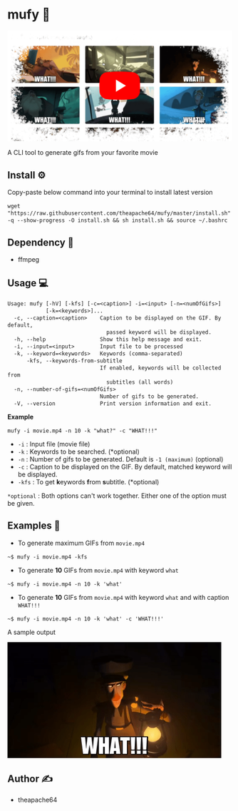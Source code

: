 # mufy 🎥

<a href="https://youtu.be/T_mH0nBAiE0" target="_blank">
<img src="https://raw.githubusercontent.com/theapache64/mufy/master/extras/youtube.png"/>
</a>

A CLI tool to generate gifs from your favorite movie

## Install ⚙️

Copy-paste below command into your terminal to install latest version

```shell script
wget "https://raw.githubusercontent.com/theapache64/mufy/master/install.sh" -q --show-progress -O install.sh && sh install.sh && source ~/.bashrc
```

## Dependency :canoe:

- ffmpeg

## Usage 💻

```
Usage: mufy [-hV] [-kfs] [-c=<caption>] -i=<input> [-n=<numOfGifs>]
            [-k=<keywords>]...
  -c, --caption=<caption>    Caption to be displayed on the GIF. By default,
                               passed keyword will be displayed.
  -h, --help                 Show this help message and exit.
  -i, --input=<input>        Input file to be processed
  -k, --keyword=<keywords>   Keywords (comma-separated)
      -kfs, --keywords-from-subtitle
                             If enabled, keywords will be collected from
                               subtitles (all words)
  -n, --number-of-gifs=<numOfGifs>
                             Number of gifs to be generated.
  -V, --version              Print version information and exit.
```

**Example**
```shell script
mufy -i movie.mp4 -n 10 -k "what?" -c "WHAT!!!"
```

- `-i` : Input file (movie file)
- `-k` : Keywords to be searched. (*optional)
- `-n` : Number of gifs to be generated. Default is `-1 (maximum)` (optional)
- `-c` : Caption to be displayed on the GIF. By default, matched keyword will be displayed.
- `-kfs` : To get **k**eywords **f**rom **s**ubtitle. (*optional)

`*optional` : Both options can't work together. Either one of the option must be given.

## Examples :evergreen_tree:

- To generate maximum GIFs from `movie.mp4`

```shell script
~$ mufy -i movie.mp4 -kfs
```

- To generate **10** GIFs from `movie.mp4` with keyword `what`

```shell script
~$ mufy -i movie.mp4 -n 10 -k 'what'
```

- To generate **10** GIFs from `movie.mp4` with keyword `what` and with caption `WHAT!!!`

```shell script
~$ mufy -i movie.mp4 -n 10 -k 'what' -c 'WHAT!!!'
```

A sample output

![](extras/what.gif)


## Author ✍️

- theapache64

